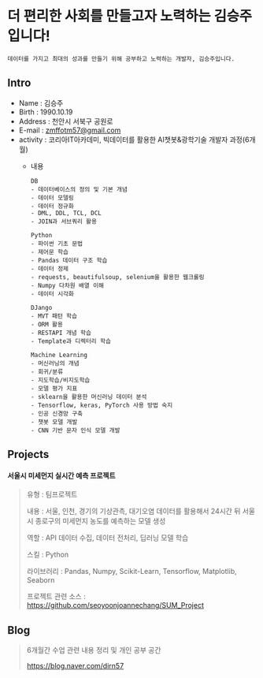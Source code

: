 # 더 편리한 사회를 만들고자 노력하는 김승주입니다!
```
데이터를 가지고 최대의 성과를 만들기 위해 공부하고 노력하는 개발자, 김승주입니다.
```

## Intro
* Name : 김승주
* Birth : 1990.10.19
* Address : 천안시 서북구 공원로
* E-mail : zmffotm57@gmail.com
* activity : 코리아IT아카데미, 빅데이터를 활용한 AI챗봇&광학기술 개발자 과정(6개월)
  - 내용 
        
        DB
        - 데이터베이스의 정의 및 기본 개념
        - 데이터 모델링
        - 데이터 정규화
        - DML, DDL, TCL, DCL
        - JOIN과 서브쿼리 활용

        Python
        - 파이썬 기초 문법
        - 제어문 학습
        - Pandas 데이터 구조 학습
        - 데이터 정제
        - requests, beautifulsoup, selenium을 활용한 웹크롤링
        - Numpy 다차원 배열 이해
        - 데이터 시각화

        DJango
        - MVT 패턴 학습
        - ORM 활용
        - RESTAPI 개념 학습
        - Template과 디렉터리 학습

        Machine Learning
        - 머신러닝의 개념
        - 회귀/분류
        - 지도학습/비지도학습
        - 모델 평가 지표
        - sklearn을 활용한 머신러닝 데이터 분석
        - Tensorflow, keras, PyTorch 사용 방법 숙지
        - 인공 신경망 구축
        - 챗봇 모델 개발
        - CNN 기반 문자 인식 모델 개발
            
## Projects
#### 서울시 미세먼지 실시간 예측 프로젝트
> 유형 : 팀프로젝트
> 
> 내용 : 서울, 인천, 경기의 기상관측, 대기오염 데이터를 활용해서 24시간 뒤 서울시 종로구의 미세먼지 농도를 예측하는 모델 생성
> 
> 역할 : API 데이터 수집, 데이터 전처리, 딥러닝 모델 학습
>
  > 스킬 : Python
>
  > 라이브러리 : Pandas, Numpy, Scikit-Learn, Tensorflow, Matplotlib, Seaborn
> 
> 프로젝트 관련 소스 : https://github.com/seoyoonjoannechang/SUM_Project

## Blog
> 6개월간 수업 관련 내용 정리 및 개인 공부 공간
> 
> https://blog.naver.com/dirn57
